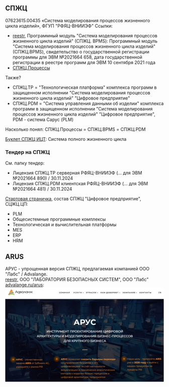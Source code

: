 ## СПЖЦ
07623615.00435 «Система моделирования процессов жизненного цикла изделий», ФГУП "РФЯЦ-ВНИИЭФ" 
Ссылки:  
- [reestr](https://reestr.digital.gov.ru/reestr/718321/?sphrase_id=5710934), Программный модуль "Система моделирования процессов жизненного цикла изделий" (СПЖЦ. BPMS): Программный модуль "Система моделирования процессов жизненного цикла изделий" (СПЖЦ.BPMS), свидетельство о государственной регистрации программы для ЭВМ №2021664 658, дата государственной регистрации в реестре программ для ЭВМ 10 сентября 2021 года  
- [СПЖЦ.Процессы](https://xn--b1aecabnea2cbmcffd7av8a5o.xn--p1ai/bpms/)

Также?  
- СПЖЦ.ТР = "Технологическая платформа" комплекса программ в защищенном исполнении "Система моделирования процессов жизненного цикла изделий" "Цифровое предприятие"
- СПЖЦ.PDM = "Система управления данными об изделии" комплекса программ в защищенном исполнении "Система моделирования процессов жизненного цикла изделий" "Цифровое предприятие", PDM - система Сарус (PLM)

Насколько понял: СПЖЦ.Процессы =  СПЖЦ.BPMS =  СПЖЦ.PDM

[Буклет СПЖЦ ИЦТ](https://xn--b1aecabnea2cbmcffd7av8a5o.xn--p1ai/files/ict-booklet.pdf): Система полного жизненного цикла 
### Тендер на СПЖЦ 
См. папку тендер:
- Лицензия СПЖЦ.ТР серверная РФЯЦ-ВНИИЭФ (... для ЭВМ №2021664 890) / 30.11.2024
- Лицензия СПЖЦ.PDM клиентская РФЯЦ-ВНИИЭФ (... для ЭВМ №2021664 481) / 30.11.2024 

[Стартовая страничка](https://xn--b1aecabnea2cbmcffd7av8a5o.xn--p1ai/), состав СПЖЦ "Цифровое предприятие", СЦЖЦ.ЦП:
- PLM
- Общесистемные программные комплексы
- Технологическая и вычислительная платформы
- MES
- ERP
- HRM

## ARUS 
АРУС - упрощенная версия СПЖЦ, предлагаемая компанией ООО "Лабс" / Advalange.  
[reestr](https://reestr.digital.gov.ru/reestr/2993098/?sphrase_id=5710114), ООО "ЛАБОРАТОРИЯ БЕЗОПАСНЫХ СИСТЕМ", ООО "Лабс"  
[advalange.ru/arus](https://advalange.ru/arus):  
![ARuS vs ARiS](arus.png)  
